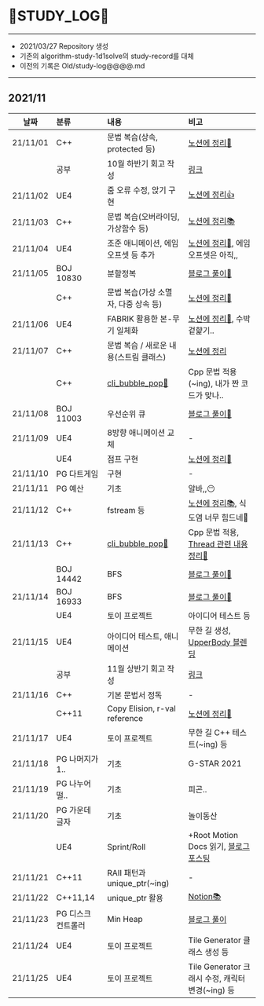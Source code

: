 # 📜STUDY_LOG📜
---
- 2021/03/27 Repository 생성
- 기존의 algorithm-study-1d1solve의 study-record를 대체
- 이전의 기록은 Old/study-log@@@@.md
---
## 2021/11

<div markdown="1">

|날짜|분류|내용|비고|
|----|:----|:----|:----|
|21/11/01|C++|문법 복습(상속, protected 등)|[노션에 정리📘](https://oriburger.notion.site/Inheritance-812902a6ecc143ba8fb62ddb3a0d3390)|
||공부|10월 하반기 회고 작성|[링크](https://blog.naver.com/uss425/222555113882)|
|21/11/02|UE4|줌 오류 수정, 앉기 구현|[노션에 정리👍](https://oriburger.notion.site/8-Crouch-446744e669924fe2a45bd65b672a6d87)|
|21/11/03|C++|문법 복습(오버라이딩, 가상함수 등)|[노션에 정리📚](https://oriburger.notion.site/14-5c332ce2cec14832bf4d24484999cf0d)|
|21/11/04|UE4|조준 애니메이션, 에임 오프셋 등 추가|[노션에 정리🤖](https://oriburger.notion.site/TPS-3204e7ab49d0444ea5720c006405a6af), 에임 오프셋은 아직,,|
|21/11/05|BOJ 10830|분할정복|[블로그 풀이📔](https://blog.naver.com/uss425/222559378922)|
||C++|문법 복습(가상 소멸자, 다중 상속 등)|[노션에 정리📙](https://oriburger.notion.site/14-5c332ce2cec14832bf4d24484999cf0d)|
|21/11/06|UE4|FABRIK 활용한 본-무기 일체화|[노션에 정리📄](https://oriburger.notion.site/FABRIK-16f6be7aa18a4177b035589cb60b6d3d), 수박겉햝기..|
|21/11/07|C++|문법 복습 / 새로운 내용(스트림 클래스)|[노션에 정리](https://www.notion.so/oriburger/15-C-I-O-istream-ostream-9cae5265b3754df18be5117cc4882abf)|
||C++|[cli_bubble_pop🎈](https://github.com/Oriburger/toy_project___cli_bubble_pop)|Cpp 문법 적용(~ing), 내가 짠 코드가 맞나..|
|21/11/08|BOJ 11003|우선순위 큐|[블로그 풀이📗](https://blog.naver.com/uss425/222561831663)|
|21/11/09|UE4|8방향 애니메이션 교체|-|
||UE4|점프 구현|[노션에 정리📃](https://oriburger.notion.site/Jump-673c7df35e814f3295150c82498bc15a)|
|21/11/10|PG 다트게임|구현|-|
|21/11/11|PG 예산|기초|알바,,😶|
|21/11/12|C++|fstream 등|[노션에 정리📚](https://oriburger.notion.site/16-C-294d0e19e756415ca4eeeeeb7f765739), 식도염 너무 힘드네🥲|
|21/11/13|C++|[cli_bubble_pop🎈](https://github.com/Oriburger/toy_project___cli_bubble_pop)|Cpp 문법 적용, [Thread 관련 내용 정리📃](https://www.notion.so/oriburger/std-thread-87c1a77b2ef44af1a819b541c3e99ef8)|
||BOJ 14442|BFS|[블로그 풀이📘](https://blog.naver.com/uss425/222567111344)|
|21/11/14|BOJ 16933|BFS|[블로그 풀이📙](https://blog.naver.com/uss425/222567740430)|
||UE4|토이 프로젝트|아이디어 테스트 등|
|21/11/15|UE4|아이디어 테스트, 애니메이션|무한 길 생성, [UpperBody 블렌딩](https://oriburger.notion.site/Upperbody-f6b495b8121c474785d973bc2fed3320)|
||공부|11월 상반기 회고 작성|[링크](https://blog.naver.com/uss425/222568967614)|
|21/11/16|C++|기본 문법서 정독|-|
||C++11|Copy Elision, r-val reference|[노션에 정리📒](https://oriburger.notion.site/r-value-reference-b50e7f66ab2c400292be77cdc72f462a)|
|21/11/17|UE4|토이 프로젝트|무한 길 C++ 테스트(~ing) 등|
|21/11/18|PG 나머지가 1..|기초|G-STAR 2021|
|21/11/19|PG 나누어 떨..|기초|피곤..|
|21/11/20|PG 가운데 글자|기초|놀이동산|
||UE4|Sprint/Roll|+Root Motion Docs 읽기, [블로그 포스팅](https://blog.naver.com/uss425/222574017403)|
|21/11/21|C++11|RAII 패턴과 unique_ptr(~ing)|-|
|21/11/22|C++11,14|unique_ptr 활용|[Notion📚](https://oriburger.notion.site/unique_ptr-83ae1a8895b64d579ec04096843cc0c6)|
|21/11/23|PG 디스크 컨트롤러|Min Heap|[블로그 풀이](https://blog.naver.com/uss425/222576621968)|
|21/11/24|UE4|토이 프로젝트|Tile Generator 클래스 생성 등|
|21/11/25|UE4|토이 프로젝트|Tile Generator 크래시 수정, 캐릭터 변경(~ing) 등|
</div>

<!--

- 📔📚📙📘📗📒📃📜📄📑

-->
